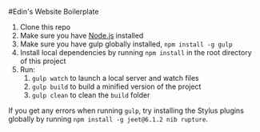 #Edin's Website Boilerplate

1. Clone this repo
2. Make sure you have [Node.js](https://nodejs.org/en/download/current/) installed
3. Make sure you have gulp globally installed, `npm install -g gulp`
4. Install local dependencies by running `npm install` in the root directory of this project
5. Run:
    1. `gulp watch` to launch a local server and watch files
    2. `gulp build` to build a minified version of the project
    3. `gulp clean` to clean the `build` folder

If you get any errors when running `gulp`, try installing the Stylus plugins globally by running `npm install -g jeet@6.1.2 nib rupture`.